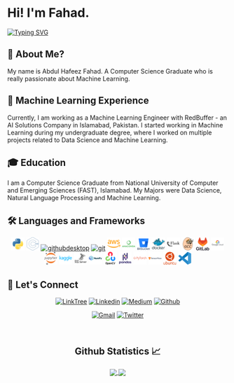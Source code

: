 
<h1 align="left">Hi! I'm Fahad.<width="30px"></h1>
  <p align="left">
    <a href="https://git.io/typing-svg"><img src="https://readme-typing-svg.demolab.com?font=Fira+Code&pause=1000&width=435&lines=Machine+Learning+Engineer;DL+%2F+ML" alt="Typing SVG" /></a>
  </p>
  <h2>📖 About Me?</h2>
  My name is Abdul Hafeez Fahad. A Computer Science Graduate who is really passionate about Machine Learning.
  
  <h2>💼 Machine Learning Experience</h2>
  Currently, I am working as a Machine Learning Engineer with RedBuffer - an AI Solutions Company in Islamabad, Pakistan. I started working in Machine Learning
  during my undergraduate degree, where I worked on multiple projects related to Data Science and Machine Learning.
  
  <h2>🎓 Education </h2>
  I am a Computer Science Graduate from National University of Computer and Emerging Sciences (FAST), Islamabad. My Majors were Data Science, Natural Language Processing and Machine Learning.
 
  <h2>🛠 Languages and Frameworks </h2>
  <p align="center">
  <a href="https://git-scm.com/" target="_blank" rel="noreferrer"> <img src="https://github.com/devicons/devicon/blob/master/icons/python/python-original.svg" height="30" alt="python" /></a>
  <a href="https://git-scm.com/" target="_blank" rel="noreferrer"> <img src="https://github.com/devicons/devicon/blob/master/icons/cplusplus/cplusplus-line.svg" height="30" alt="cplusplus" /></a>
  <a href="https://git-scm.com/" target="_blank" rel="noreferrer"> <img src="https://avatars.githubusercontent.com/u/13171334?s=200&v=4" height="30" alt="githubdesktop" /></a>
  <a href="https://git-scm.com/" target="_blank" rel="noreferrer"> <img src="https://www.vectorlogo.zone/logos/git-scm/git-scm-icon.svg" height="30" alt="git" /></a>
  <a href="https://git-scm.com/" target="_blank" rel="noreferrer"> <img src="https://github.com/devicons/devicon/blob/master/icons/amazonwebservices/amazonwebservices-plain-wordmark.svg" height="30" alt="aws" /></a>
  <a href="https://git-scm.com/" target="_blank" rel="noreferrer"> <img src="https://github.com/devicons/devicon/blob/master/icons/anaconda/anaconda-original-wordmark.svg" height="30" alt="anaconda" /></a>
  <a href="https://git-scm.com/" target="_blank" rel="noreferrer"> <img src="https://github.com/devicons/devicon/blob/master/icons/bitbucket/bitbucket-original-wordmark.svg" height="30" alt="bitbucket" /></a>
  <a href="https://git-scm.com/" target="_blank" rel="noreferrer"> <img src="https://github.com/devicons/devicon/blob/master/icons/docker/docker-original-wordmark.svg" height="30" alt="docker" /></a>
  <a href="https://git-scm.com/" target="_blank" rel="noreferrer"> <img src="https://github.com/devicons/devicon/blob/master/icons/flask/flask-original-wordmark.svg" height="30" alt="flask" /></a>
  <a href="https://git-scm.com/" target="_blank" rel="noreferrer"> <img src="https://github.com/devicons/devicon/blob/master/icons/gcc/gcc-original.svg" height="30" alt="gcc" /></a>
  <a href="https://git-scm.com/" target="_blank" rel="noreferrer"> <img src="https://github.com/devicons/devicon/blob/master/icons/gitlab/gitlab-original-wordmark.svg" height="30" alt="gitlab" /></a>
  <a href="https://git-scm.com/" target="_blank" rel="noreferrer"> <img src="https://github.com/devicons/devicon/blob/master/icons/googlecloud/googlecloud-original-wordmark.svg" height="30" alt="googlecloud" /></a>
  <a href="https://git-scm.com/" target="_blank" rel="noreferrer"> <img src="https://github.com/devicons/devicon/blob/master/icons/jupyter/jupyter-original-wordmark.svg" height="30" alt="jupyter" /></a>
  <a href="https://git-scm.com/" target="_blank" rel="noreferrer"> <img src="https://github.com/devicons/devicon/blob/master/icons/kaggle/kaggle-original-wordmark.svg" height="30" alt="kaggle" /></a>
  <a href="https://git-scm.com/" target="_blank" rel="noreferrer"> <img src="https://github.com/devicons/devicon/blob/master/icons/microsoftsqlserver/microsoftsqlserver-plain-wordmark.svg" height="30" alt="microsoftsqlserver" /></a>
  <a href="https://git-scm.com/" target="_blank" rel="noreferrer"> <img src="https://github.com/devicons/devicon/blob/master/icons/numpy/numpy-original-wordmark.svg" height="30" alt="numpy" /></a>
  <a href="https://git-scm.com/" target="_blank" rel="noreferrer"> <img src="https://github.com/devicons/devicon/blob/master/icons/opencv/opencv-original-wordmark.svg" height="30" alt="opencv" /></a>
  <a href="https://git-scm.com/" target="_blank" rel="noreferrer"> <img src="https://github.com/devicons/devicon/blob/master/icons/pandas/pandas-original-wordmark.svg" height="30" alt="pandas" /></a>
  <a href="https://git-scm.com/" target="_blank" rel="noreferrer"> <img src="https://github.com/devicons/devicon/blob/master/icons/pytorch/pytorch-plain-wordmark.svg" height="30" alt="pytorch" /></a>
  <a href="https://git-scm.com/" target="_blank" rel="noreferrer"> <img src="https://github.com/devicons/devicon/blob/master/icons/tensorflow/tensorflow-original-wordmark.svg" height="30" alt="tensorflow" /></a>
  <a href="https://git-scm.com/" target="_blank" rel="noreferrer"> <img src="https://github.com/devicons/devicon/blob/master/icons/ubuntu/ubuntu-plain-wordmark.svg" height="30" alt="ubuntu" /></a>
  <a href="https://git-scm.com/" target="_blank" rel="noreferrer"> <img src="https://github.com/devicons/devicon/blob/master/icons/vscode/vscode-original.svg" height="30" alt="vscode" /></a>
  </p>
  
  
  <h2>💬 Let's Connect </h2>
  <p align="center">
  <a href="https://linktr.ee/ahfahad96"><img alt="LinkTree" title="Fahad's LinkTree" src="https://img.shields.io/badge/linktree-1de9b6?style=for-the-badge&logo=linktree&logoColor=white"></a>
  <a href="https://www.linkedin.com/in/a-h-fahad-626269180/"><img alt="Linkedin" title="Fahad's Linkedin" src="https://img.shields.io/badge/LinkedIn-0077B5?style=for-the-badge&logo=linkedin&logoColor=white"></a>
  <a href="https://medium.com/@a.h.fahad18"><img alt="Medium" title="Fahad's Medium" src="https://img.shields.io/badge/Medium-12100E?style=for-the-badge&logo=medium&logoColor=white"></a>
  <a href="https://github.com/ahfahad96"><img alt="Github" title="Fahad's Github" src="https://img.shields.io/badge/GitHub-100000?style=for-the-badge&logo=github&logoColor=white"></a>
    
  </p>
 <p align="center">
  <a href="mailto:a.h.fahad18@gmail.com"><img alt="Gmail" title="Fahad's Gmail" src="https://img.shields.io/badge/Gmail-D14836?style=for-the-badge&logo=gmail&logoColor=white"></a>
  <a href="https://twitter.com/faahdayy"><img alt="Twitter" title="Fahad's Twitter" src="https://img.shields.io/badge/Twitter-1DA1F2?style=for-the-badge&logo=twitter&logoColor=white"></a>
</p>


<br/>

  <h2 align="center"> Github Statistics 📈 </h2>
  
  <div align="center"> 
     <a href="">
      <img align="center" src="https://github-readme-stats-sigma-five.vercel.app/api?username=ahfahad96&show_icons=true&include_all_commits=true&count_private=true&theme=react&line_height=40" />
    </a>
    <a href="">
      <img align="center" src="https://github-readme-stats.vercel.app/api/top-langs/?username=ahfahad96&theme=react&line_height=40&hide=css"/>
    </a>
</div

<br/>



<!---
ahfahad96/ahfahad96 is a ✨ special ✨ repository because its `README.md` (this file) appears on your GitHub profile.
You can click the Preview link to take a look at your changes.
--->
